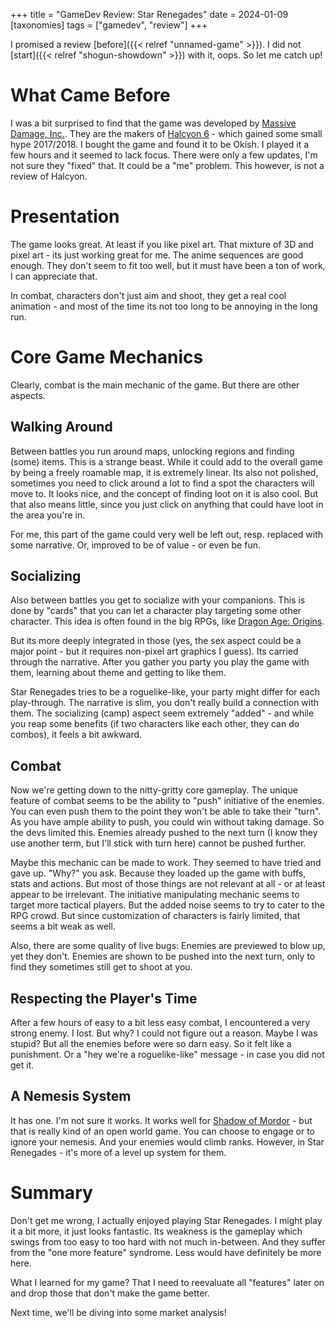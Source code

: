 +++
title = "GameDev Review: Star Renegades"
date = 2024-01-09
[taxonomies]
tags = ["gamedev", "review"]
+++

I promised a review [before]({{< relref "unnamed-game" >}}). I did not [start]({{< relref "shogun-showdown" >}}) with it, oops. So let me catch up!

# What Came Before
I was a bit surprised to find that the game was developed by [Massive Damage, Inc.](https://store.steampowered.com/developer/massivedamage?snr=1_5_9__2000). They are the makers of [Halcyon 6](https://store.steampowered.com/app/651660/Halcyon_6_Starbase_Commander_LIGHTSPEED_EDITION/) - which gained some small hype 2017/2018. I bought the game and found it to be Okish. I played it a few hours and it seemed to lack focus. There were only a few updates, I'm not sure they "fixed" that. It could be a "me" problem. This however, is not a review of Halcyon.

# Presentation
The game looks great. At least if you like pixel art. That mixture of 3D and pixel art - its just working great for me. The anime sequences are good enough. They don't seem to fit too well, but it must have been a ton of work, I can appreciate that.

In combat, characters don't just aim and shoot, they get a real cool animation - and most of the time its not too long to be annoying in the long run.

# Core Game Mechanics
Clearly, combat is the main mechanic of the game. But there are other aspects.

## Walking Around
Between battles you run around maps, unlocking regions and finding (some) items. This is a strange beast. While it could add to the overall game by being a freely roamable map, it is extremely linear. Its also not polished, sometimes you need to click around a lot to find a spot the characters will move to. It looks nice, and the concept of finding loot on it is also cool. But that also means little, since you just click on anything that could have loot in the area you're in.

For me, this part of the game could very well be left out, resp. replaced with some narrative. Or, improved to be of value - or even be fun.

## Socializing
Also between battles you get to socialize with your companions. This is done by "cards" that you can let a character play targeting some other character. This idea is often found in the big RPGs, like [Dragon Age: Origins](https://en.wikipedia.org/wiki/Dragon_Age%3A_Origins). 

But its more deeply integrated in those (yes, the sex aspect could be a major point - but it requires non-pixel art graphics I guess). Its carried through the narrative. After you gather you party you play the game with them, learning about theme and getting to like them. 

Star Renegades tries to be a roguelike-like, your party might differ for each play-through. The narrative is slim, you don't really build a connection with them. The socializing (camp) aspect seem extremely "added" - and while you reap some benefits (if two characters like each other, they can do combos), it feels a bit awkward.

## Combat
Now we're getting down to the nitty-gritty core gameplay. The unique feature of combat seems to be the ability to "push" initiative of the enemies. You can even push them to the point they won't be able to take their "turn". As you have ample ability to push, you could win without taking damage. So the devs limited this. Enemies already pushed to the next turn (I know they use another term, but I'll stick with turn here) cannot be pushed further.

Maybe this mechanic can be made to work. They seemed to have tried and gave up. "Why?" you ask. Because they loaded up the game with buffs, stats and actions. But most of those things are not relevant at all - or at least appear to be irrelevant. The initiative manipulating mechanic seems to target more tactical players. But the added noise seems to try to cater to the RPG crowd. But since customization of characters is fairly limited, that seems a bit weak as well.

Also, there are some quality of live bugs: Enemies are previewed to blow up, yet they don't. Enemies are shown to be pushed into the next turn, only to find they sometimes still get to shoot at you.

## Respecting the Player's Time
After a few hours of easy to a bit less easy combat, I encountered a very strong enemy. I lost. But why? I could not figure out a reason. Maybe I was stupid? But all the enemies before were so darn easy. So it felt like a punishment. Or a "hey we're a roguelike-like" message - in case you did not get it.

## A Nemesis System
It has one. I'm not sure it works. It works well for [Shadow of Mordor](https://store.steampowered.com/app/241930/Middleearth_Shadow_of_Mordor/) - but that is really kind of an open world game. You can choose to engage or to ignore your nemesis. And your enemies would climb ranks. However, in Star Renegades - it's more of a level up system for them. 

# Summary
Don't get me wrong, I actually enjoyed playing Star Renegades. I might play it a bit more, it just looks fantastic. Its weakness is the gameplay which swings from too easy to too hard with not much in-between. And they suffer from the "one more feature" syndrome. Less would have definitely be more here.

What I learned for my game? That I need to reevaluate all "features" later on and drop those that don't make the game better.

Next time, we'll be diving into some market analysis!

